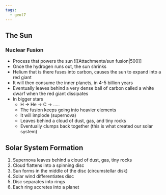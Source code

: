 ```yaml
---
tags:
  - geol7
---
```


## The Sun
### Nuclear Fusion
* Process that powers the sun
![[Attachments/sun fusion|500]]
* Once the hydrogen runs out, the sun shrinks
* Helium that is there fuses into carbon, causes the sun to expand into a red giant
* It will then consume the inner planets, in 4-5 billion years
* Eventually leaves behind a very dense ball of carbon called a white dwarf when the red giant dissipates
* In bigger stars
	* H -> He -> C -> …..
	* The fusion keeps going into heavier elements
	* It will implode (supernova)
	* Leaves behind a cloud of dust, gas, and tiny rocks
	* Eventually clumps back together (this is what created our solar system)
## Solar System Formation
1. Supernova leaves behind a cloud of dust, gas, tiny rocks
2. Cloud flattens into a spinning disc
3. Sun forms in the middle of the disc (circumstellar disk)
4. Solar wind differentiates disc
5. Disc separates into rings
6. Each ring accretes into a planet